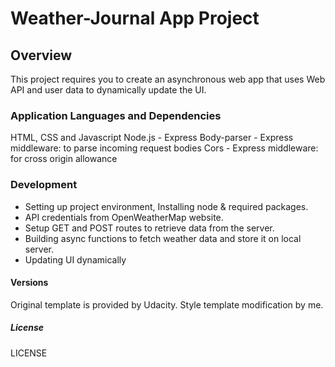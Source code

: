 # Weather-Journal App Project

## Overview

This project requires you to create an asynchronous web app that uses Web API and user data to dynamically update the UI.

### Application Languages and Dependencies

HTML, CSS and Javascript
Node.js - Express
Body-parser - Express middleware: to parse incoming request bodies
Cors - Express middleware: for cross origin allowance

### Development

- Setting up project environment, Installing node & required packages.
- API credentials from OpenWeatherMap website.
- Setup GET and POST routes to retrieve data from the server.
- Building async functions to fetch weather data and store it on local server.
- Updating UI dynamically

#### Versions

Original template is provided by Udacity.
Style template modification by me.

##### License

LICENSE

